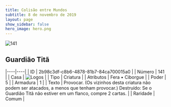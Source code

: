 ```yaml
---
title: Colisão entre Mundos
subtitle: 8 de novembro de 2019
layout: page
show_sidebar: false
hero_image: hero.png
---
```


![141](https://cdn.keyforgegame.com/media/card_front/pt/452_141_RCCGGHXMP45G_pt.png)

## Guardião Titã

|----|----|
| ID | 2b98c3df-c8b6-4878-81b7-84ca700015a0 |
| Número | 141 |
| Casa | ![Logos](https://archonarcana.com/images/thumb/c/ce/Logos.png/22px-Logos.png "Logos") |
| Tipo | Criatura |
| Atributos | Fera • Ciborgue |
| Poder | 5 |
| Armadura | 1 |
| Texto | Provocar. (Os vizinhos desta criatura não podem ser atacados, a menos que tenham provocar.) Destruído: Se o Guardião Titã não estiver em um flanco, compre 2 cartas. |
| Raridade | Comum |
